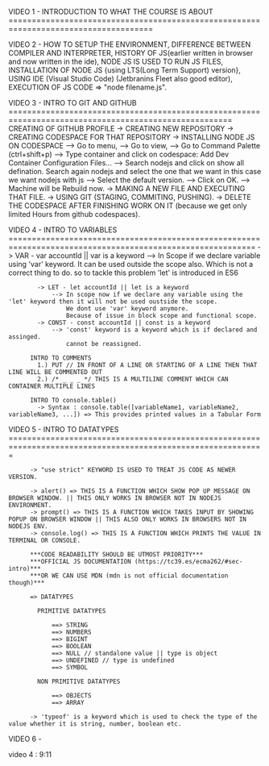 VIDEO 1 - INTRODUCTION TO WHAT THE COURSE IS ABOUT =====================================================================================

VIDEO 2 - HOW TO SETUP THE ENVIRONMENT,
          DIFFERENCE BETWEEN COMPILER AND INTERPRETER,
          HISTORY OF JS(earlier written in browser and now written in the ide),
          NODE JS IS USED TO RUN JS FILES,
          INSTALLATION OF NODE JS {using LTS(Long Term Support) version},
          USING IDE (Visual Studio Code) (Jetbranins Fleet also good editor),
          EXECUTION OF JS CODE => "node filename.js".

VIDEO 3 - INTRO TO GIT AND GITHUB ======================================================================================================
          CREATING OF GITHUB PROFILE
            -> CREATING NEW REPOSITORY
            -> CREATING CODESPACE FOR THAT REPOSITORY
            -> INSTALLING NODE JS ON CODESPACE
                --> Go to menu,
                --> Go to view,
                --> Go to Command Palette (ctrl+shift+p)
                --> Type container and click on codespace: Add Dev Container Configuration Files...
                --> Search nodejs and click on show all defination. Search again nodejs and select the one that we want in this case we want nodejs with js
                --> Select the default version.
                --> Click on OK.
                --> Machine will be Rebuild now.
            -> MAKING A NEW FILE AND EXECUTING THAT FILE.
            -> USING GIT (STAGING, COMMITING, PUSHING).
            -> DELETE THE CODESPACE AFTER FINISHING WORK ON IT (because we get only limited Hours from github codespaces).

VIDEO 4 - INTRO TO VARIABLES ===========================================================================================================
            -> VAR - var accountId || var is a keyword
                --> In Scope if we declare variable using 'var' keyword.
                    It can be used outside the scope also.
                    Which is not a correct thing to do.
                    so to tackle this problem 'let' is introduced in ES6

            -> LET - let accountId || let is a keyword
                --> In scope now if we declare any variable using the 'let' keyword then it will not be used oustside the scope.
                    We dont use 'var' keyword anymore.
                    Because of issue in block scope and functional scope.
            -> CONST - const accountId || const is a keyword
                --> 'const' keyword is a keyword which is if declared and assinged.
                    cannot be reassigned.

          INTRO TO COMMENTS
            1.) PUT // IN FRONT OF A LINE OR STARTING OF A LINE THEN THAT LINE WILL BE COMMENTED OUT
            2.) /* _ _ _ */ THIS IS A MULTILINE COMMENT WHICH CAN CONTAINER MULTIPLE LINES

          INTRO TO console.table()
            -> Syntax : console.table([variableName1, variableName2, variableName3, ...]) => This provides printed values in a Tabular Form

VIDEO 5 - INTRO TO DATATYPES =============================================================================================================

          -> "use strict" KEYWORD IS USED TO TREAT JS CODE AS NEWER VERSION.

          -> alert() => THIS IS A FUNCTION WHICH SHOW POP UP MESSAGE ON BROWSER WINDOW. || THIS ONLY WORKS IN BROWSER NOT IN NODEJS ENVIRONMENT.
          -> prompt() => THIS IS A FUNCTION WHICH TAKES INPUT BY SHOWING POPUP ON BROWSER WINDOW || THIS ALSO ONLY WORKS IN BROWSERS NOT IN NODEJS ENV.
          -> console.log() => THIS IS A FUNCTION WHICH PRINTS THE VALUE IN TERMINAL OR CONSOLE.

          ***CODE READABILITY SHOULD BE UTMOST PRIORITY***
          ***OFFICIAL JS DOCUMENTATION (https://tc39.es/ecma262/#sec-intro)***
          ***OR WE CAN USE MDN (mdn is not official documentation though)***

          => DATATYPES

            PRIMITIVE DATATYPES

                ==> STRING
                ==> NUMBERS
                ==> BIGINT
                ==> BOOLEAN
                ==> NULL // standalone value || type is object
                ==> UNDEFINED // type is undefined
                ==> SYMBOL

            NON PRIMITIVE DATATYPES

                ==> OBJECTS
                ==> ARRAY

          -> 'typeof' is a keyword which is used to check the type of the value whether it is string, number, boolean etc.

VIDEO 6 -







video 4 : 9:11